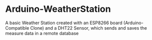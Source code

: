 # Arduino-WeatherStation
A basic Weather Station created with an ESP8266 board (Arduino-Compatible Clone) and a DHT22 Sensor, which sends and saves the measure data in a remote database
